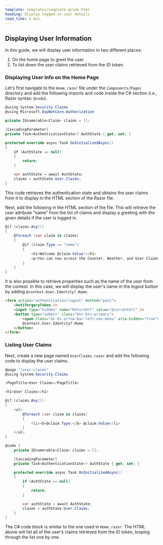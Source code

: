 ```yaml
---
template: templates/complete-guide.html
heading: Display logged-in user details
read_time: 5 min
---
```


## Displaying User Information

In this guide, we will display user information in two different places:

1. On the home page to greet the user.
2. To list down the user claims retrieved from the ID token.

### Displaying User Info on the Home Page

Let's first navigate to the `Home.razor` file under the `Components/Pages` directory and add the following imports and code inside the C# section (i.e., Razor syntax: `@code`).

```csharp
@using System.Security.Claims
@using Microsoft.AspNetCore.Authorization

private IEnumerable<Claim> claims = [];

[CascadingParameter]
private Task<AuthenticationState>? AuthState { get; set; }

protected override async Task OnInitializedAsync()
{
    if (AuthState == null)
    {
        return;
    }

    var authState = await AuthState;
    claims = authState.User.Claims;
}
```

This code retrieves the authentication state and obtains the user claims from it to display in the HTML section of the Razor file.

Next, add the following in the HTML section of the file. This will retrieve the user attribute “name” from the list of claims and display a greeting with the given details if the user is logged in.

```csharp
@if (claims.Any())
{
    @foreach (var claim in claims)
    {
        @if (claim.Type == "name") 
        {
            <h1>Welcome @claim.Value!</h1>
            <p>You can now access the Counter, Weather, and User Claims tab.</p>
        }
    }
}
```

It is also possible to retrieve properties such as the name of the user from the context. In this case, we will display the user's name in the logout button by adding `@context.User.Identity?.Name`.

```html
<form action="authentication/logout" method="post">
    <AntiforgeryToken />
    <input type="hidden" name="ReturnUrl" value="@currentUrl" />
    <button type="submit" class="btn btn-primary">
        <span class="bi bi-arrow-bar-left-nav-menu" aria-hidden="true"></span> Logout
        @context.User.Identity?.Name
    </button>
</form>
```

### Listing User Claims

Next, create a new page named `UserClaims.razor` and add the following code to display the user claims.

```csharp
@page "/user-claims"
@using System.Security.Claims

<PageTitle>User Claims</PageTitle>

<h1>User Claims</h1>

@if (claims.Any())
{
    <ul>
        @foreach (var claim in claims)
        {
            <li><b>@claim.Type:</b> @claim.Value</li>
        }
    </ul>
}

@code {
    private IEnumerable<Claim> claims = [];

    [CascadingParameter]
    private Task<AuthenticationState>? AuthState { get; set; }

    protected override async Task OnInitializedAsync()
    {
        if (AuthState == null)
        {
            return;
        }

        var authState = await AuthState;
        claims = authState.User.Claims;
    }
}
```

The C# code block is similar to the one used in `Home.razor`. The HTML above will list all of the user’s claims retrieved from the ID token, looping through the list one by one.



